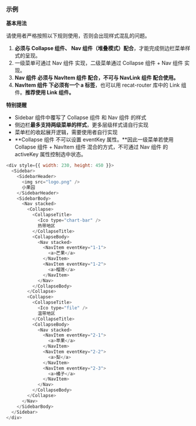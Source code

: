### 示例

**基本用法**

请使用者严格按照以下规则使用，否则会出现样式混乱的问题。

1. **必须与 Collapse 组件、 Nav 组件（堆叠模式）配合**，才能完成侧边栏菜单样式的呈现。
2. 一级菜单可通过 Nav 组件 实现，二级菜单通过 Collapse 组件 + Nav 组件 实现。
3. **Nav 组件 必须与 NavItem 组件 配合，不可与 NavLink 组件 配合使用。**
4. **NavItem 组件 下必须有一个 a 标签**，也可以用 recat-router 库中的 Link 组件。**推荐使用 Link 组件。**

**特别提醒**

- Sidebar 组件中覆写了 Collapse 组件 和 Nav 组件 的样式
- 侧边栏**最多支持两级菜单的样式**，更多层级样式请自行实现
- 菜单栏的收起展开逻辑，需要使用者自行实现
- **Collapse 组件 不可以设置 eventKey 属性。**因此一级菜单若使用 Collapse 组件 + NavItem 组件 混合的方式，不可通过 Nav 组件 的 activeKey 属性控制选中状态。

```js
<div style={{ width: 230, height: 450 }}>
  <Sidebar>
    <SidebarHeader>
      <img src="logo.png" />
      小果园
    </SidebarHeader>
    <SidebarBody>
      <Nav stacked>
        <Collapse>
          <CollapseTitle>
            <Ico type="chart-bar" />
            热带地区
          </CollapseTitle>
          <CollapseBody>
            <Nav stacked>
              <NavItem eventKey="1-1">
                <a>芒果</a>
              </NavItem>
              <NavItem eventKey="1-2">
                <a>榴莲</a>
              </NavItem>
            </Nav>
          </CollapseBody>
        </Collapse>
        <Collapse>
          <CollapseTitle>
            <Ico type="file" />
            温带地区
          </CollapseTitle>
          <CollapseBody>
            <Nav stacked>
              <NavItem eventKey="2-1">
                <a>苹果</a>
              </NavItem>
              <NavItem eventKey="2-2">
                <a>梨</a>
              </NavItem>
              <NavItem eventKey="2-3">
                <a>橘子</a>
              </NavItem>
            </Nav>
          </CollapseBody>
        </Collapse>
      </Nav>
    </SidebarBody>
  </Sidebar>
</div>
```
